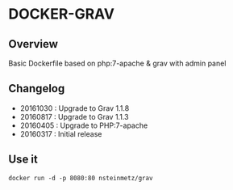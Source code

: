 # DOCKER-GRAV #

## Overview ##

Basic Dockerfile based on  php:7-apache & grav with admin panel

## Changelog ##

* 20161030 : Upgrade to Grav 1.1.8
* 20160817 : Upgrade to Grav 1.1.3
* 20160405 : Upgrade to PHP:7-apache
* 20160317 : Initial release

## Use it ##

```
docker run -d -p 8080:80 nsteinmetz/grav
```
